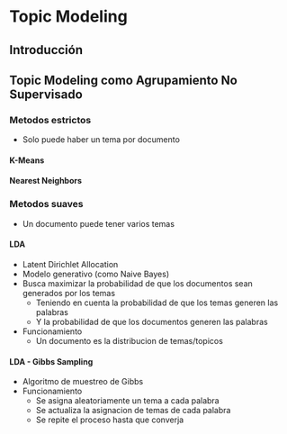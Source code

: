 # Topic Modeling

## Introducción

## Topic Modeling como Agrupamiento No Supervisado

### Metodos estrictos

- Solo puede haber un tema por documento

#### K-Means

#### Nearest Neighbors

### Metodos suaves

- Un documento puede tener varios temas

#### LDA

- Latent Dirichlet Allocation
- Modelo generativo (como Naive Bayes)
- Busca maximizar la probabilidad de que los documentos sean generados por los temas
  - Teniendo en cuenta la probabilidad de que los temas generen las palabras
  - Y la probabilidad de que los documentos generen las palabras
- Funcionamiento
  - Un documento es la distribucion de temas/topicos

#### LDA - Gibbs Sampling

- Algoritmo de muestreo de Gibbs
- Funcionamiento
  - Se asigna aleatoriamente un tema a cada palabra
  - Se actualiza la asignacion de temas de cada palabra
  - Se repite el proceso hasta que converja
